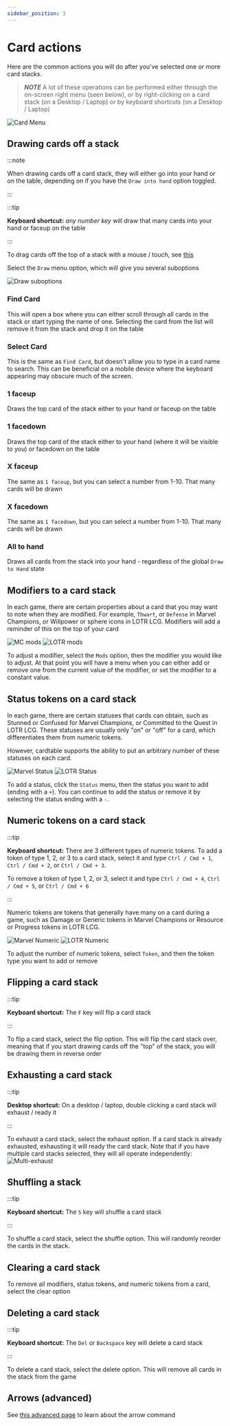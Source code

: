 ```yaml
---
sidebar_position: 3
---
```


# Card actions

Here are the common actions you will do after you've selected one or more card stacks.

> **_NOTE_** A lot of these operations can be performed either through the on-screen right menu (seen below), or by right-clicking on a card stack (on a Desktop / Laptop) or by keyboard shortcuts (on a Desktop / Laptop)

![Card Menu](./img/card-menu.png)

## Drawing cards off a stack

:::note

When drawing cards off a card stack, they will either go into your hand or on the table, depending on if you have the `Draw into hand` option toggled.

:::

:::tip

**Keyboard shortcut:** _any number key_ will draw that many cards into your hand or faceup on the table

:::

To drag cards off the top of a stack with a mouse / touch, see [this](./cards#pulling-a-card-off-a-stack)

Select the `Draw` menu option, which will give you several suboptions

![Draw suboptions](./img/draw-suboptions.png)

### Find Card

This will open a box where you can either scroll through all cards in the stack or start typing the name of one. Selecting the card from the list will remove it from the stack and drop it on the table

### Select Card

This is the same as `Find Card`, but doesn't allow you to type in a card name to search. This can be beneficial on a mobile device where the keyboard appearing may obscure much of the screen.

### 1 faceup

Draws the top card of the stack either to your hand or faceup on the table

### 1 facedown

Draws the top card of the stack either to your hand (where it will be visible to you) or facedown on the table

### X faceup

The same as `1 faceup`, but you can select a number from 1-10. That many cards will be drawn

### X facedown

The same as `1 facedown`, but you can select a number from 1-10. That many cards will be drawn

### All to hand

Draws all cards from the stack into your hand - regardless of the global `Draw to Hand` state

## Modifiers to a card stack

In each game, there are certain properties about a card that you may want to note when they are modified. For example, `Thwart`, or `Defense` in Marvel Champions, or Willpower or sphere icons in LOTR LCG. Modifiers will add a reminder of this on the top of your card

![MC mods](./img/mc-mods.png) ![LOTR mods](./img/lotr-mods.png)

To adjust a modifier, select the `Mods` option, then the modifier you would like to adjust. At that point you will have a menu when you can either add or remove one from the current value of the modifier, or set the modifier to a constant value.

## Status tokens on a card stack

In each game, there are certain statuses that cards can obtain, such as Stunned or Confused for Marvel Champions, or Committed to the Quest in LOTR LCG. These statuses are usually only "on" or "off" for a card, which differentiates them from numeric tokens.

However, cardtable supports the ability to put an arbitrary number of these statuses on each card.

![Marvel Status](./img/mc-status.png) ![LOTR Status](./img/lotr-status.png)

To add a status, click the `Status` menu, then the status you want to add (ending with a `+`). You can continue to add the status or remove it by selecting the status ending with a `-`.

## Numeric tokens on a card stack

:::tip

**Keyboard shortcut:** There are 3 different types of numeric tokens. To add a token of type 1, 2, or 3 to a card stack, select it and type `Ctrl / Cmd + 1`, `Ctrl / Cmd + 2`, or `Ctrl / Cmd + 3`.

To remove a token of type 1, 2, or 3, select it and type `Ctrl / Cmd + 4`, `Ctrl / Cmd + 5`, or `Ctrl / Cmd + 6`

:::

Numeric tokens are tokens that generally have many on a card during a game, such as Damage or Generic tokens in Marvel Champions or Resource or Progress tokens in LOTR LCG.

![Marvel Numeric](./img/mc-numeric.png) ![LOTR Numeric](./img/lotr-numeric.png)

To adjust the number of numeric tokens, select `Token`, and then the token type you want to add or remove

## Flipping a card stack

:::tip

**Keyboard shortcut:** The `F` key will flip a card stack

:::

To flip a card stack, select the flip option. This will flip the card stack over, meaning that if you start drawing cards off the "top" of the stack, you will be drawing them in reverse order

## Exhausting a card stack

:::tip

**Desktop shortcut:** On a desktop / laptop, double clicking a card stack will exhaust / ready it

:::

To exhaust a card stack, select the exhaust option. If a card stack is already exhausted, exhausting it will ready the card stack. Note that if you have multiple card stacks selected, they will all operate independently:
![Multi-exhaust](./img/multi-exhaust.gif)

## Shuffling a stack

:::tip

**Keyboard shortcut:** The `S` key will shuffle a card stack

:::

To shuffle a card stack, select the shuffle option. This will randomly reorder the cards in the stack.

## Clearing a card stack

To remove all modifiers, status tokens, and numeric tokens from a card, select the clear option

## Deleting a card stack

:::tip

**Keyboard shortcut:** The `Del` or `Backspace` key will delete a card stack

:::

To delete a card stack, select the delete option. This will remove all cards in the stack from the game

## Arrows (advanced)

See [this advanced page](../advanced/arrows) to learn about the arrow command
